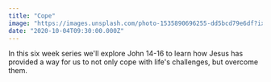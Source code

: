 ```yaml
---
title: "Cope"
image: "https://images.unsplash.com/photo-1535890696255-dd5bcd79e6df?ixlib=rb-1.2.1&ixid=eyJhcHBfaWQiOjEyMDd9&auto=format&fit=crop&w=800&q=80"
date: "2020-10-04T09:30:00.000Z"
---
```


In this six week series we'll explore John 14-16 to learn how Jesus has provided a way for us to not only cope with life's challenges, but overcome them. 
